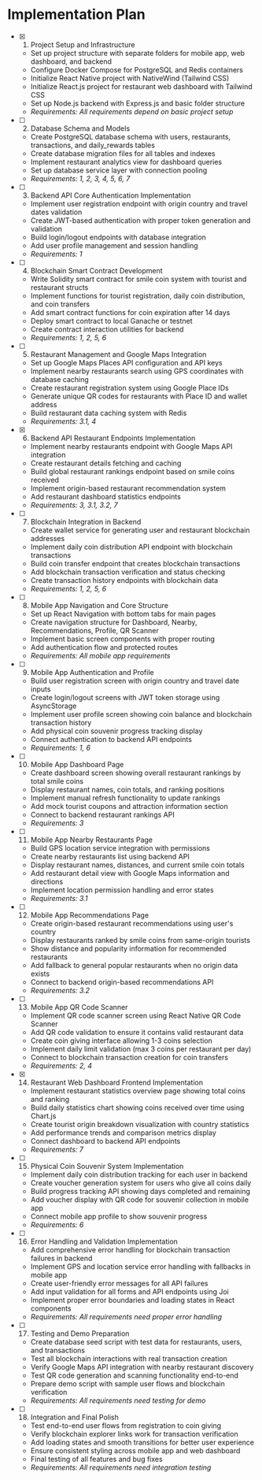 # Implementation Plan

- [x] 1. Project Setup and Infrastructure
  - Set up project structure with separate folders for mobile app, web dashboard, and backend
  - Configure Docker Compose for PostgreSQL and Redis containers
  - Initialize React Native project with NativeWind (Tailwind CSS)
  - Initialize React.js project for restaurant web dashboard with Tailwind CSS
  - Set up Node.js backend with Express.js and basic folder structure
  - _Requirements: All requirements depend on basic project setup_

- [ ] 2. Database Schema and Models
  - Create PostgreSQL database schema with users, restaurants, transactions, and daily_rewards tables
  - Create database migration files for all tables and indexes
  - Implement restaurant analytics view for dashboard queries
  - Set up database service layer with connection pooling
  - _Requirements: 1, 2, 3, 4, 5, 6, 7_

- [ ] 3. Backend API Core Authentication Implementation
  - Implement user registration endpoint with origin country and travel dates validation
  - Create JWT-based authentication with proper token generation and validation
  - Build login/logout endpoints with database integration
  - Add user profile management and session handling
  - _Requirements: 1_

- [ ] 4. Blockchain Smart Contract Development
  - Write Solidity smart contract for smile coin system with tourist and restaurant structs
  - Implement functions for tourist registration, daily coin distribution, and coin transfers
  - Add smart contract functions for coin expiration after 14 days
  - Deploy smart contract to local Ganache or testnet
  - Create contract interaction utilities for backend
  - _Requirements: 1, 2, 5, 6_

- [ ] 5. Restaurant Management and Google Maps Integration
  - Set up Google Maps Places API configuration and API keys
  - Implement nearby restaurants search using GPS coordinates with database caching
  - Create restaurant registration system using Google Place IDs
  - Generate unique QR codes for restaurants with Place ID and wallet address
  - Build restaurant data caching system with Redis
  - _Requirements: 3.1, 4_

- [x] 6. Backend API Restaurant Endpoints Implementation
  - Implement nearby restaurants endpoint with Google Maps API integration
  - Create restaurant details fetching and caching
  - Build global restaurant rankings endpoint based on smile coins received
  - Implement origin-based restaurant recommendation system
  - Add restaurant dashboard statistics endpoints
  - _Requirements: 3, 3.1, 3.2, 7_

- [ ] 7. Blockchain Integration in Backend
  - Create wallet service for generating user and restaurant blockchain addresses
  - Implement daily coin distribution API endpoint with blockchain transactions
  - Build coin transfer endpoint that creates blockchain transactions
  - Add blockchain transaction verification and status checking
  - Create transaction history endpoints with blockchain data
  - _Requirements: 1, 2, 5, 6_

- [ ] 8. Mobile App Navigation and Core Structure
  - Set up React Navigation with bottom tabs for main pages
  - Create navigation structure for Dashboard, Nearby, Recommendations, Profile, QR Scanner
  - Implement basic screen components with proper routing
  - Add authentication flow and protected routes
  - _Requirements: All mobile app requirements_

- [ ] 9. Mobile App Authentication and Profile
  - Build user registration screen with origin country and travel date inputs
  - Create login/logout screens with JWT token storage using AsyncStorage
  - Implement user profile screen showing coin balance and blockchain transaction history
  - Add physical coin souvenir progress tracking display
  - Connect authentication to backend API endpoints
  - _Requirements: 1, 6_

- [ ] 10. Mobile App Dashboard Page
  - Create dashboard screen showing overall restaurant rankings by total smile coins
  - Display restaurant names, coin totals, and ranking positions
  - Implement manual refresh functionality to update rankings
  - Add mock tourist coupons and attraction information section
  - Connect to backend restaurant rankings API
  - _Requirements: 3_

- [ ] 11. Mobile App Nearby Restaurants Page
  - Build GPS location service integration with permissions
  - Create nearby restaurants list using backend API
  - Display restaurant names, distances, and current smile coin totals
  - Add restaurant detail view with Google Maps information and directions
  - Implement location permission handling and error states
  - _Requirements: 3.1_

- [ ] 12. Mobile App Recommendations Page
  - Create origin-based restaurant recommendations using user's country
  - Display restaurants ranked by smile coins from same-origin tourists
  - Show distance and popularity information for recommended restaurants
  - Add fallback to general popular restaurants when no origin data exists
  - Connect to backend origin-based recommendations API
  - _Requirements: 3.2_

- [ ] 13. Mobile App QR Code Scanner
  - Implement QR code scanner screen using React Native QR Code Scanner
  - Add QR code validation to ensure it contains valid restaurant data
  - Create coin giving interface allowing 1-3 coins selection
  - Implement daily limit validation (max 3 coins per restaurant per day)
  - Connect to blockchain transaction creation for coin transfers
  - _Requirements: 2, 4_

- [x] 14. Restaurant Web Dashboard Frontend Implementation
  - Implement restaurant statistics overview page showing total coins and ranking
  - Build daily statistics chart showing coins received over time using Chart.js
  - Create tourist origin breakdown visualization with country statistics
  - Add performance trends and comparison metrics display
  - Connect dashboard to backend API endpoints
  - _Requirements: 7_

- [ ] 15. Physical Coin Souvenir System Implementation
  - Implement daily coin distribution tracking for each user in backend
  - Create voucher generation system for users who give all coins daily
  - Build progress tracking API showing days completed and remaining
  - Add voucher display with QR code for souvenir collection in mobile app
  - Connect mobile app profile to show souvenir progress
  - _Requirements: 6_

- [ ] 16. Error Handling and Validation Implementation
  - Add comprehensive error handling for blockchain transaction failures in backend
  - Implement GPS and location service error handling with fallbacks in mobile app
  - Create user-friendly error messages for all API failures
  - Add input validation for all forms and API endpoints using Joi
  - Implement proper error boundaries and loading states in React components
  - _Requirements: All requirements need proper error handling_

- [ ] 17. Testing and Demo Preparation
  - Create database seed script with test data for restaurants, users, and transactions
  - Test all blockchain interactions with real transaction creation
  - Verify Google Maps API integration with nearby restaurant discovery
  - Test QR code generation and scanning functionality end-to-end
  - Prepare demo script with sample user flows and blockchain verification
  - _Requirements: All requirements need testing for demo_

- [ ] 18. Integration and Final Polish
  - Test end-to-end user flows from registration to coin giving
  - Verify blockchain explorer links work for transaction verification
  - Add loading states and smooth transitions for better user experience
  - Ensure consistent styling across mobile app and web dashboard
  - Final testing of all features and bug fixes
  - _Requirements: All requirements need integration testing_